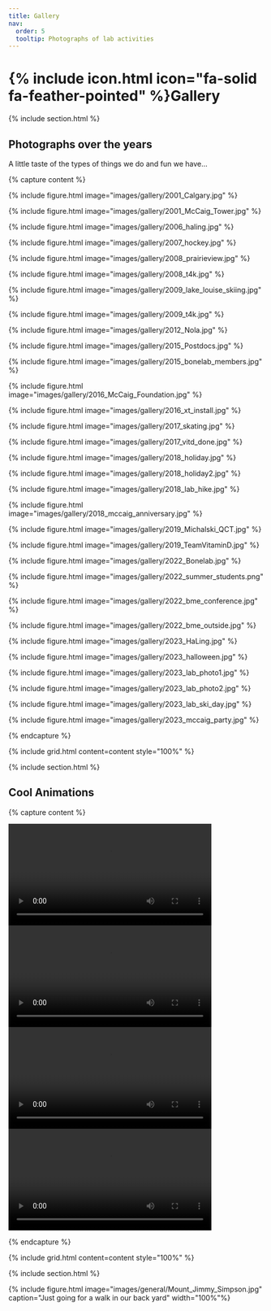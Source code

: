 ```yaml
---
title: Gallery
nav:
  order: 5
  tooltip: Photographs of lab activities
---
```


# {% include icon.html icon="fa-solid fa-feather-pointed" %}Gallery

{% include section.html %}

## Photographs over the years

A little taste of the types of things we do and fun we have...

{% capture content %}

{% include figure.html image="images/gallery/2001_Calgary.jpg" %}

{% include figure.html image="images/gallery/2001_McCaig_Tower.jpg" %}

{% include figure.html image="images/gallery/2006_haling.jpg" %}

{% include figure.html image="images/gallery/2007_hockey.jpg" %}

{% include figure.html image="images/gallery/2008_prairieview.jpg" %}

{% include figure.html image="images/gallery/2008_t4k.jpg" %}

{% include figure.html image="images/gallery/2009_lake_louise_skiing.jpg" %}

{% include figure.html image="images/gallery/2009_t4k.jpg" %}

{% include figure.html image="images/gallery/2012_Nola.jpg" %}

{% include figure.html image="images/gallery/2015_Postdocs.jpg" %}

{% include figure.html image="images/gallery/2015_bonelab_members.jpg" %}

{% include figure.html image="images/gallery/2016_McCaig_Foundation.jpg" %}

{% include figure.html image="images/gallery/2016_xt_install.jpg" %}

{% include figure.html image="images/gallery/2017_skating.jpg" %}

{% include figure.html image="images/gallery/2017_vitd_done.jpg" %}

{% include figure.html image="images/gallery/2018_holiday.jpg" %}

{% include figure.html image="images/gallery/2018_holiday2.jpg" %}

{% include figure.html image="images/gallery/2018_lab_hike.jpg" %}

{% include figure.html image="images/gallery/2018_mccaig_anniversary.jpg" %}

{% include figure.html image="images/gallery/2019_Michalski_QCT.jpg" %}

{% include figure.html image="images/gallery/2019_TeamVitaminD.jpg" %}

{% include figure.html image="images/gallery/2022_Bonelab.jpg" %}

{% include figure.html image="images/gallery/2022_summer_students.png" %}

{% include figure.html image="images/gallery/2022_bme_conference.jpg" %}

{% include figure.html image="images/gallery/2022_bme_outside.jpg" %}

{% include figure.html image="images/gallery/2023_HaLing.jpg" %}

{% include figure.html image="images/gallery/2023_halloween.jpg" %}

{% include figure.html image="images/gallery/2023_lab_photo1.jpg" %}

{% include figure.html image="images/gallery/2023_lab_photo2.jpg" %}

{% include figure.html image="images/gallery/2023_lab_ski_day.jpg" %}

{% include figure.html image="images/gallery/2023_mccaig_party.jpg" %}

{% endcapture %}

{%
  include grid.html 
  content=content
  style="100%"
%}

{% include section.html %}

## Cool Animations

{% capture content %}

<video controls="controls" autoplay="autoplay" loop="loop" width="400" name="KUB">
  <source src="/video/kub.mov">
</video>

<!-- autoplay="autoplay" -->
<!-- loop="loop" -->

<video controls="controls" autoplay="autoplay" loop="loop" width="400" name="Skeleton">
  <source src="/video/skeleton.mov">
</video>

<video controls="controls" autoplay="autoplay" loop="loop" width="400" name="Skeleton">
  <source src="/video/knee_rois.mov">
</video>

<video controls="controls" autoplay="autoplay" loop="loop" width="400" name="Skeleton">
  <source src="/video/knee_compartments.mov">
</video>

{% endcapture %}

{%
  include grid.html 
  content=content
  style="100%"
%}

{% include section.html %}

{% include figure.html image="images/general/Mount_Jimmy_Simpson.jpg" caption="Just going for a walk in our back yard" width="100%"%}
